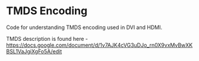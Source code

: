 # TMDS Encoding

Code for understanding TMDS encoding used in DVI and HDMI.

TMDS description is found here - https://docs.google.com/document/d/1v7AJK4cVG3uDJo_rn0X9vxMvBwXKBSL1VaJgiXgFo5A/edit
